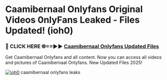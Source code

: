 # Caamibernaal Onlyfans Original Videos 0nlyFans Leaked - Files Updated! (ioh0)

<h3>🔴 CLICK HERE 🌐==►► <a href="https://tinyurl.com/x26r9saj" rel="nofollow">Caamibernaal Onlyfans Updated Files</a></h3>

Get Caamibernaal Onlyfans and all content. Now you can access all videos and pictures of Caamibernaal Onlyfans. New Updated Files 2025!

[![ioh0](https://i.imgur.com/LkgZPqh.gif)](https://tinyurl.com/x26r9saj)
caamibernaal onlyfans leaks
